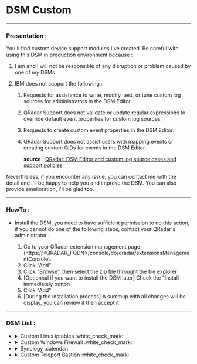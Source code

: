 # DSM Custom

---

### Presentation :

You'll find custom device support modules I've created.
Be careful with using this DSM in production environment because :

1. I am and I will not be responsible of any disruption or problem caused by one of my DSMs
2. IBM does not support the following :

   1. Requests for assistance to write, modify, test, or tune custom log sources for administrators in the DSM Editor.
   2. QRadar Support does not validate or update regular expressions to override default event properties for custom log sources.
   3. Requests to create custom event properties in the DSM Editor.
   4. QRadar Support does not assist users with mapping events or creating custom QIDs for events in the DSM Editor.
   
      **source** : [QRadar: DSM Editor and custom log source cases and support policies](https://www.ibm.com/support/pages/qradar-dsm-editor-and-custom-log-source-cases-and-support-policies)
      
Nevertheless, if you encounter any issue, you can contact me with the detail and I'll be happy to help you and improve the DSM. You can also provide amelioration, I'll be glad too.

---

### HowTo :

+ Install the DSM, you need to have sufficient permission to do this action, if you cannot do one of the following steps, contact your QRadar's administrator :

  1. Go to your QRadar extension management page (https://<QRADAR_FQDN>/console/do/qradar/extensionsManagementConsole).
  2. Click "Add"
  3. Click "Browse", then select the zip file throught the file explorer
  4. [Optionnal if you want to install the DSM later] Check the "Install immediately button
  5. Click "Add"
  6. [During the installation process] A summup with all changes will be display, you can review it then accept it

---

### DSM List :

<ul>
<li>
<details><summary>Custom Linux iptables :white_check_mark:</summary>
<p>

#### Details :

This DSM allows you to collect everything you want to collect from iptables. You will be able to monitor all the network flows that come from and go towards your server.

#### QIDs :

+ `Linux Firewall Accept`
+ `Linux Firewall Deny`

#### Properties :

+ `Destination IP`
+ `Destination Port`
+ `Event Category`
+ `Event ID`
+ `Log Source Time`
+ `Protocol`
+ `Source IP`
+ `Source Port`

#### Appendix :

+ Article on the subject : [Tips : Supervision du firewall Linux](https://staze.fr/tips-supervision-du-firewall-linux/)

</p>
</details>
</li>

<li>
<details><summary>Custom Windows Firewall :white_check_mark:</summary>
<p>

#### Details :

This DSM allows you to collect everything you want to collect from Windows Firewall. You will be able to monitor all the network flows that come from and go towards your Windows server.

#### QIDs :

+ None

#### Properties :

+ `Destination IP`
+ `Destination Port`
+ `Source IP`
+ `Source Port`

#### Appendix :

+ Article on the subject : [Tips : Supervision du firewall Windows](https://staze.fr/tips-supervision-du-firewall-windows/)

</p>
</details>
</li>

<li>
<details><summary>Synology :calendar:</summary>
<p>

<ul>
<li>
<details><summary>Custom Synology OpenVPN :white_check_mark:</summary>
<p>

#### Details :

This DSM allows you to parse and map events from OpenVPN server hosted on your Synology NAS. You will be able to track connections to the VPN server and which private IP is assigned to which user.

#### QIDs :

+ `OpenVPN Authentication Failure`
+ `OpenVPN Authentication Success`
+ `OpenVPN Debug Message`
+ `OpenVPN IP Attribution`
+ `OpenVPN Session Closed`
+ `OpenVPN Session Opened`
+ `[CUSTOM] Synology OpenVPN Message`

#### Properties :

+ `Event Category`
+ `Event ID`
+ `Post NAT Source IP`
+ `Source IP`
+ `Username`

#### Appendix :

+ Article on the subject : [TBD](https://staze.fr/)

</p>
</details>
</li>

<li>
<details><summary>Custom Synology Files :white_check_mark:</summary>
<p>

#### Details :

This DSM allows you to parse and map files events from your Synology NAS. It covers differents actions such as write/read and much more. Moreover it works for multiple kinds of files management (SMB/GUI...).

#### QIDs :

+ `File Access`
+ `File Creation`
+ `File Deletion`
+ `File Modification`
+ `File Upload`
+ `OpenVPN Session Opened`
+ `[CUSTOM] Synology Files Message`

#### Properties :

+ `Action`
+ `Destination IP`
+ `Event Category`
+ `Event ID`
+ `Filename`
+ `Source IP`
+ `Username`

#### Appendix :

+ Article on the subject : [TBD](https://staze.fr/)

</p>
</details>
</li>
   
<li>
More to come for Synology technology :smile:   
</li>
   
</ul>

</p>
</details>
</li>

<li>
<details><summary>Custom Teleport Bastion :white_check_mark:</summary>
<p>

#### Details :

This DSM allows you to collect logs of your Teleport Bastion. It is very helpful when you want to monitor who access to which ressource and what action is taken. Because, I don't have access to the Teleport document which describe every ID of every log, you will not have an exhaustive list of events but with time I will complete with unknow events.

#### QIDs :

+ `[Teleport] User Login Success`
+ `[Teleport] User Login Failure`
+ `[Teleport] Session Start`
+ `[Teleport] Session Closed`
+ `[Teleport] Session Closed`
+ `[Teleport] File Upload Success`
+ `[Teleport] Session Data`
+ `[Teleport] Certificate Creation Success`
+ `[Teleport] File Downloaded`
+ `[Teleport] File Uploaded`

#### Properties :

+ `Event Category`
+ `Event ID`
+ `Log Source Time`
+ `Pre NAT Source IP`
+ `Pre NAT Source Port`
+ `Source IP`
+ `Source Port`
+ `Teleport Cluster Name`
+ `Teleport Event Name`
+ `Teleport Filename`
+ `Teleport MFA Device Name`
+ `Teleport Server Hostname`
+ `Teleport Session Start`
+ `Teleport Session Stop`
+ `Teleport User Agent`
+ `Username`

#### Appendix :

+ Article on the subject : [TBD](https://staze.fr/)

</p>
</details>
</li>

</ul>
